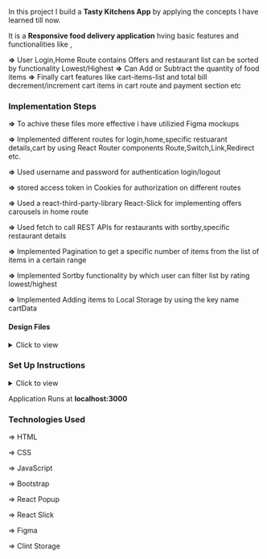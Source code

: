 In this project I build a **Tasty Kitchens App** by applying the concepts I have learned till now. 

It is a **Responsive food delivery application** hving basic features and functionalities like ,

**=>** User Login,Home Route contains Offers and restaurant list can be sorted by  functionality Lowest/Highest
**=>** Can Add or Subtract the quantity of food items 
**=>** Finally cart features like cart-items-list and total bill decrement/increment cart items in cart route and payment section etc 


### Implementation Steps 

**=>** To achive these files more effective i have utilizied Figma mockups

**=>** Implemented different routes for login,home,specific restuarant details,cart by using React Router components Route,Switch,Link,Redirect etc.

**=>** Used username and password for authentication login/logout

**=>** stored access token in Cookies for authorization on different routes

**=>** Used a react-third-party-library React-Slick for implementing offers carousels in home route

**=>** Used fetch to call REST APIs for restaurants with sortby,specific restaurant details

**=>** Implemented Pagination to get a specific number of items from the list of items in a certain range

**=>** Implemented Sortby functionality by which user can filter list by rating lowest/highest

**=>** Implemented Adding items to Local Storage by using the key name cartData



#### Design Files

<details>
<summary>Click to view</summary>

- You can check the **Design Files** for different devices <a href="https://www.figma.com/file/5DK9nvTWZ4W0ytHtDrDe56/Tasty_Kitchens" target="_blank">here</a>.

</details>

### Set Up Instructions

<details>
<summary>Click to view</summary>

- Download dependencies by running `npm install`
- Start up the app using `npm start`
</details>


Application Runs at **localhost:3000**

### Technologies Used 

=> HTML

=> CSS

=> JavaScript

=> Bootstrap

=> React Popup 

=> React Slick 

=> Figma 

=> Clint Storage 


